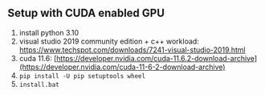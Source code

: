 ## Setup with CUDA enabled GPU

1. install python 3.10
2. visual studio 2019 community edition + c++ workload: https://www.techspot.com/downloads/7241-visual-studio-2019.html
3. cuda 11.6: [https://developer.nvidia.com/cuda-11.6.2-download-archive](https://developer.nvidia.com/cuda-11-6-2-download-archive)
4. `pip install -U pip setuptools wheel`
5. `install.bat`
